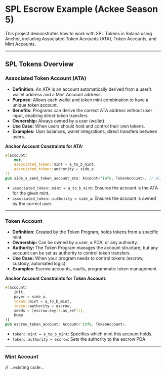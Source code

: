 
# SPL Escrow Example (Ackee Season 5)

This project demonstrates how to work with SPL Tokens in Solana using Anchor, including Associated Token Accounts (ATA), Token Accounts, and Mint Accounts.

---

## SPL Tokens Overview

### Associated Token Account (ATA)

- **Definition:** An ATA is an account automatically derived from a user’s wallet address and a Mint Account address.
- **Purpose:** Allows each wallet and token mint combination to have a unique token account.
- **Benefits:** Programs can derive the correct ATA address without user input, enabling direct token transfers.
- **Ownership:** Always owned by a user (wallet).
- **Use Case:** When users should hold and control their own tokens.
- **Examples:** User balances, wallet integrations, direct transfers between users.

**Anchor Account Constraints for ATA:**
```rust
#[account(
    mut,
    associated_token::mint = a_to_b_mint,
    associated_token::authority = side_a
)]
pub side_a_send_token_account_ata: Account<'info, TokenAccount>, // Alice's Token Account for token X
```
- `associated_token::mint = a_to_b_mint`: Ensures the account is the ATA for the given mint.
- `associated_token::authority = side_a`: Ensures the account is owned by the correct user.

---

### Token Account

- **Definition:** Created by the Token Program, holds tokens from a specific mint.
- **Ownership:** Can be owned by a user, a PDA, or any authority.
- **Authority:** The Token Program manages the account structure, but any account can be set as authority to control token transfers.
- **Use Case:** When your program needs to control tokens (escrow, custody, automated logic).
- **Examples:** Escrow accounts, vaults, programmatic token management.

**Anchor Account Constraints for Token Account:**
```rust
#[account(
    init,
    payer = side_a,
    token::mint = a_to_b_mint,
    token::authority = escrow,
    seeds = [escrow.key().as_ref()],
    bump
)]
pub escrow_token_account: Account<'info, TokenAccount>,
```
- `token::mint = a_to_b_mint`: Specifies which mint this account holds.
- `token::authority = escrow`: Sets the authority to the escrow PDA.

---

### Mint Account
// ...existing code...